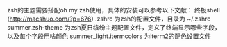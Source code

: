 zsh的主题需要搭配oh my zsh使用，具体的安装可以参考以下文献：
终极shell (http://macshuo.com/?p=676)
.zshrc 为zsh的配置文件，目录为 ~/.zshrc
summer.zsh-theme 为zsh夏日缤纷主题配置文件，定义了终端显示哪些字段，以及每个字段用啥颜色
summer_light.itermcolors 为iterm2的配色设置文件
